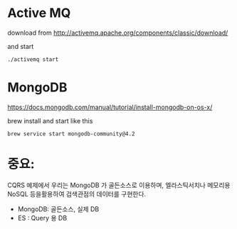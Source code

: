 # Active MQ

download from http://activemq.apache.org/components/classic/download/ 

and start

```$xslt
./activemq start
```

# MongoDB

https://docs.mongodb.com/manual/tutorial/install-mongodb-on-os-x/

brew install and start like this

```$xslt
brew service start mongodb-community@4.2
```

# 중요:
CQRS 예제에서 우리는 MongoDB 가 골든소스로 이용하며, 엘라스틱서치나 메모리용 NoSQL 등을활용하여 검색관점의 데이터를 구현한다. 

- MongoDB: 골든소스, 실제 DB
- ES : Query 용 DB 